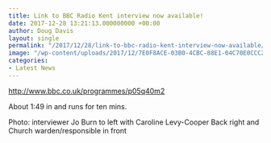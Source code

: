 ```yaml
---
title: Link to BBC Radio Kent interview now available!
date: 2017-12-28 13:21:13.000000000 +00:00
author: Doug Davis
layout: single
permalink: "/2017/12/28/link-to-bbc-radio-kent-interview-now-available/"
image: "/wp-content/uploads/2017/12/7E0F8ACE-03B0-4CBC-88E1-04C70E0CCC21-e1514307755819.jpeg"
categories:
- Latest News
---
```

<http://www.bbc.co.uk/programmes/p05q40m2>

About 1:49 in and runs for ten mins.

Photo: interviewer Jo Burn to left with Caroline Levy-Cooper Back right and Church warden/responsible in front
